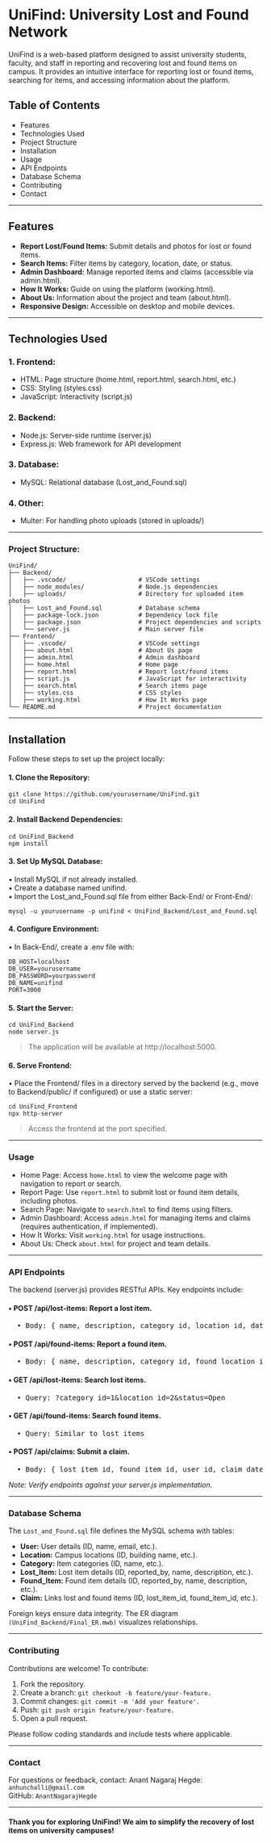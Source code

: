 <h1>UniFind: University Lost and Found Network</h1>

UniFind is a web-based platform designed to assist university students, faculty, and staff in reporting and recovering lost and found items on campus. It provides an intuitive interface for reporting lost or found items, searching for items, and accessing information about the platform.

<h2>Table of Contents</h2>
<ul>
<li>Features</li>
<li>Technologies Used</li>
<li>Project Structure</li>
<li>Installation</li>
<li>Usage</li>
<li>API Endpoints</li>
<li>Database Schema</li>
<li>Contributing</li>
<li>Contact</li>
</ul>
<hr>
<h2>Features</h2>

<ul>
<li><b>Report Lost/Found Items:</b> Submit details and photos for lost or found items.</li>
<li><b>Search Items:</b> Filter items by category, location, date, or status.</li>
<li><b>Admin Dashboard:</b> Manage reported items and claims (accessible via admin.html).</li>
<li><b>How It Works:</b> Guide on using the platform (working.html).</li>
<li><b>About Us:</b> Information about the project and team (about.html).</li>
<li><b>Responsive Design:</b> Accessible on desktop and mobile devices.</ul></li>
<hr>

<h2>Technologies Used</h2>
<h3>1. Frontend:</h3>
<ul>
  <li>HTML: Page structure (home.html, report.html, search.html, etc.)</li>
  <li>CSS: Styling (styles.css)</li>
  <li>JavaScript: Interactivity (script.js)</li>
</ul>

<h3>2. Backend:</h3>
<ul>
  <li>Node.js: Server-side runtime (server.js)</li>
  <li>Express.js: Web framework for API development</li>
</ul>


<h3>3. Database:</h3>
<ul><li>MySQL: Relational database (Lost_and_Found.sql)</li></ul>

<h3>4. Other:</h3>
<ul><li>Multer: For handling photo uploads (stored in uploads/)</li></ul>
<hr>

### Project Structure:
```  
UniFind/
├── Backend/
│   ├── .vscode/                    # VSCode settings
│   ├── node_modules/               # Node.js dependencies
│   ├── uploads/                    # Directory for uploaded item photos
│   ├── Lost_and_Found.sql          # Database schema
│   ├── package-lock.json           # Dependency lock file
│   ├── package.json                # Project dependencies and scripts
│   └── server.js                   # Main server file
├── Frontend/
│   ├── .vscode/                    # VSCode settings
│   ├── about.html                  # About Us page
│   ├── admin.html                  # Admin dashboard
│   ├── home.html                   # Home page
│   ├── report.html                 # Report lost/found items
│   ├── script.js                   # JavaScript for interactivity
│   ├── search.html                 # Search items page
│   ├── styles.css                  # CSS styles
│   ├── working.html                # How It Works page
└── README.md                       # Project documentation
```
<hr>
<h2>Installation</h2>

Follow these steps to set up the project locally:

#### 1. Clone the Repository:
```
git clone https://github.com/yourusername/UniFind.git
cd UniFind
```
#### 2. Install Backend Dependencies:
```
cd UniFind_Backend
npm install
```
#### 3. Set Up MySQL Database:
• Install MySQL if not already installed.<br>
• Create a database named unifind.<br>
• Import the Lost_and_Found.sql file from either Back-End/ or Front-End/:<br>
```
mysql -u yourusername -p unifind < UniFind_Backend/Lost_and_Found.sql
```

#### 4. Configure Environment:
• In Back-End/, create a .env file with:
```
DB_HOST=localhost
DB_USER=yourusername
DB_PASSWORD=yourpassword
DB_NAME=unifind
PORT=3000
```

#### 5. Start the Server:
```
cd UniFind_Backend
node server.js
```
> The application will be available at http://localhost:5000.


#### 6. Serve Frontend:
• Place the Frontend/ files in a directory served by the backend (e.g., move to Backend/public/ if configured) or use a static server:
```
cd UniFind_Frontend
npx http-server
```
> Access the frontend at the port specified.
<hr>

### Usage
<ul>
  <li>Home Page: Access <code>home.html</code> to view the welcome page with navigation to report or search.</li>
  <li>Report Page: Use <code>report.html</code> to submit lost or found item details, including photos.</li>
  <li>Search Page: Navigate to <code>search.html</code> to find items using filters.</li>
  <li>Admin Dashboard: Access <code>admin.html</code> for managing items and claims (requires authentication, if implemented).</li>
  <li>How It Works: Visit <code>working.html</code> for usage instructions.</li>
  <li>About Us: Check <code>about.html</code> for project and team details.</li>
</ul>

<hr>

### API Endpoints
The backend (server.js) provides RESTful APIs. Key endpoints include:
<h4>• POST /api/lost-items: Report a lost item.</h4><pre>
  • Body: { name, description, category_id, location_id, date_lost, time_lost, color, features, photo }</pre>
<h4>• POST /api/found-items: Report a found item.</h4><pre>
  • Body: { name, description, category_id, found_location_id, current_location, date_found, time_found, color, features, photo }<br></pre>
<h4>• GET /api/lost-items: Search lost items.</h4><pre>
  • Query: ?category_id=1&location_id=2&status=Open<br></pre>
<h4>• GET /api/found-items: Search found items.</h4><pre>
  • Query: Similar to lost items<br></pre>
<h4>• POST /api/claims: Submit a claim.</h4><pre>
  • Body: { lost_item_id, found_item_id, user_id, claim_date }<br></pre>
<i>Note: Verify endpoints against your server.js implementation.</i>
<hr>

### Database Schema
The ```Lost_and_Found.sql``` file defines the MySQL schema with tables:<br>
<ul>
  <li><b>User:</b> User details (ID, name, email, etc.).</li>
  <li><b>Location:</b> Campus locations (ID, building name, etc.).</li>
  <li><b>Category:</b> Item categories (ID, name, etc.).</li>
  <li><b>Lost_Item:</b> Lost item details (ID, reported_by, name, description, etc.).</li>
  <li><b>Found_Item:</b> Found item details (ID, reported_by, name, description, etc.).</li>
  <li><b>Claim:</b> Links lost and found items (ID, lost_item_id, found_item_id, etc.).</li>
</ul>


Foreign keys ensure data integrity. The ER diagram ```(UniFind_Backend/Final_ER.mwb)``` visualizes relationships.
<hr>

### Contributing
Contributions are welcome! To contribute:
1. Fork the repository.
2. Create a branch: ```git checkout -b feature/your-feature.```
3. Commit changes: ```git commit -m 'Add your feature'.```
4. Push: ```git push origin feature/your-feature.```
5. Open a pull request.

Please follow coding standards and include tests where applicable.
<hr>

### Contact
For questions or feedback, contact:
Anant Nagaraj Hegde: ```anhunchalli@gmail.com```<br>
GitHub: ```AnantNagarajHegde```<br>
<hr>

<h4>Thank you for exploring UniFind! We aim to simplify the recovery of lost items on university campuses!</h4>
